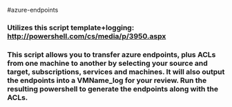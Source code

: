 #azure-endpoints

### Utilizes this script template+logging:  http://powershell.com/cs/media/p/3950.aspx 

### This script allows you to transfer azure endpoints, plus ACLs from one machine to another by selecting your source and target, subscriptions, services and machines.  It will also output the endpoints into a VMName_log for your review. Run the resulting powershell to generate the endpoints along with the ACLs.

